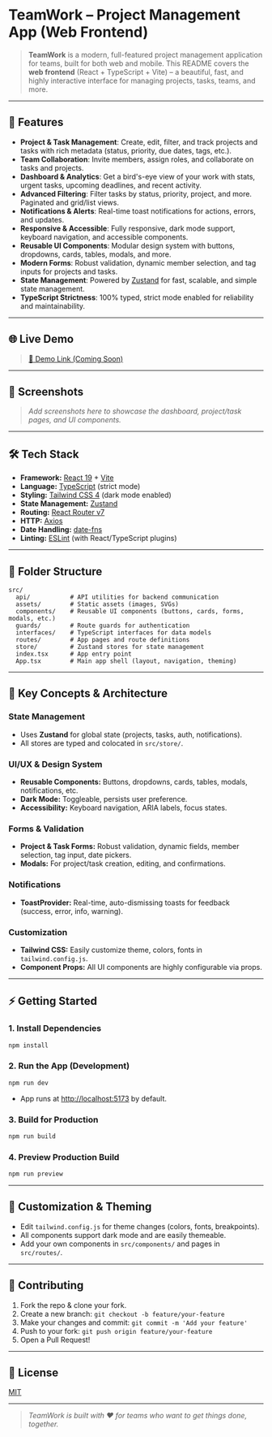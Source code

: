 # TeamWork – Project Management App (Web Frontend)

> **TeamWork** is a modern, full-featured project management application for teams, built for both web and mobile. This README covers the **web frontend** (React + TypeScript + Vite) – a beautiful, fast, and highly interactive interface for managing projects, tasks, teams, and more.

---

## 🚀 Features

- **Project & Task Management**: Create, edit, filter, and track projects and tasks with rich metadata (status, priority, due dates, tags, etc.).
- **Team Collaboration**: Invite members, assign roles, and collaborate on tasks and projects.
- **Dashboard & Analytics**: Get a bird's-eye view of your work with stats, urgent tasks, upcoming deadlines, and recent activity.
- **Advanced Filtering**: Filter tasks by status, priority, project, and more. Paginated and grid/list views.
- **Notifications & Alerts**: Real-time toast notifications for actions, errors, and updates.
- **Responsive & Accessible**: Fully responsive, dark mode support, keyboard navigation, and accessible components.
- **Reusable UI Components**: Modular design system with buttons, dropdowns, cards, tables, modals, and more.
- **Modern Forms**: Robust validation, dynamic member selection, and tag inputs for projects and tasks.
- **State Management**: Powered by [Zustand](https://github.com/pmndrs/zustand) for fast, scalable, and simple state management.
- **TypeScript Strictness**: 100% typed, strict mode enabled for reliability and maintainability.

---

## 🌐 Live Demo

> [🔗 Demo Link (Coming Soon)](https://your-demo-url.com)

---

## 📸 Screenshots

> _Add screenshots here to showcase the dashboard, project/task pages, and UI components._

---

## 🛠️ Tech Stack

- **Framework:** [React 19](https://react.dev/) + [Vite](https://vitejs.dev/)
- **Language:** [TypeScript](https://www.typescriptlang.org/) (strict mode)
- **Styling:** [Tailwind CSS 4](https://tailwindcss.com/) (dark mode enabled)
- **State Management:** [Zustand](https://github.com/pmndrs/zustand)
- **Routing:** [React Router v7](https://reactrouter.com/)
- **HTTP:** [Axios](https://axios-http.com/)
- **Date Handling:** [date-fns](https://date-fns.org/)
- **Linting:** [ESLint](https://eslint.org/) (with React/TypeScript plugins)

---

## 📁 Folder Structure

```
src/
  api/           # API utilities for backend communication
  assets/        # Static assets (images, SVGs)
  components/    # Reusable UI components (buttons, cards, forms, modals, etc.)
  guards/        # Route guards for authentication
  interfaces/    # TypeScript interfaces for data models
  routes/        # App pages and route definitions
  store/         # Zustand stores for state management
  index.tsx      # App entry point
  App.tsx        # Main app shell (layout, navigation, theming)
```

---

## 🧩 Key Concepts & Architecture

### State Management
- Uses **Zustand** for global state (projects, tasks, auth, notifications).
- All stores are typed and colocated in `src/store/`.

### UI/UX & Design System
- **Reusable Components:** Buttons, dropdowns, cards, tables, modals, notifications, etc.
- **Dark Mode:** Toggleable, persists user preference.
- **Accessibility:** Keyboard navigation, ARIA labels, focus states.

### Forms & Validation
- **Project & Task Forms:** Robust validation, dynamic fields, member selection, tag input, date pickers.
- **Modals:** For project/task creation, editing, and confirmations.

### Notifications
- **ToastProvider:** Real-time, auto-dismissing toasts for feedback (success, error, info, warning).

### Customization
- **Tailwind CSS:** Easily customize theme, colors, fonts in `tailwind.config.js`.
- **Component Props:** All UI components are highly configurable via props.

---

## ⚡ Getting Started

### 1. Install Dependencies

```bash
npm install
```

### 2. Run the App (Development)

```bash
npm run dev
```

- App runs at [http://localhost:5173](http://localhost:5173) by default.

### 3. Build for Production

```bash
npm run build
```

### 4. Preview Production Build

```bash
npm run preview
```

---

## 📝 Customization & Theming
- Edit `tailwind.config.js` for theme changes (colors, fonts, breakpoints).
- All components support dark mode and are easily themeable.
- Add your own components in `src/components/` and pages in `src/routes/`.

---

## 🤝 Contributing

1. Fork the repo & clone your fork.
2. Create a new branch: `git checkout -b feature/your-feature`
3. Make your changes and commit: `git commit -m 'Add your feature'`
4. Push to your fork: `git push origin feature/your-feature`
5. Open a Pull Request!

---

## 📄 License

[MIT](../LICENSE)

---

> _TeamWork is built with ❤️ for teams who want to get things done, together._
